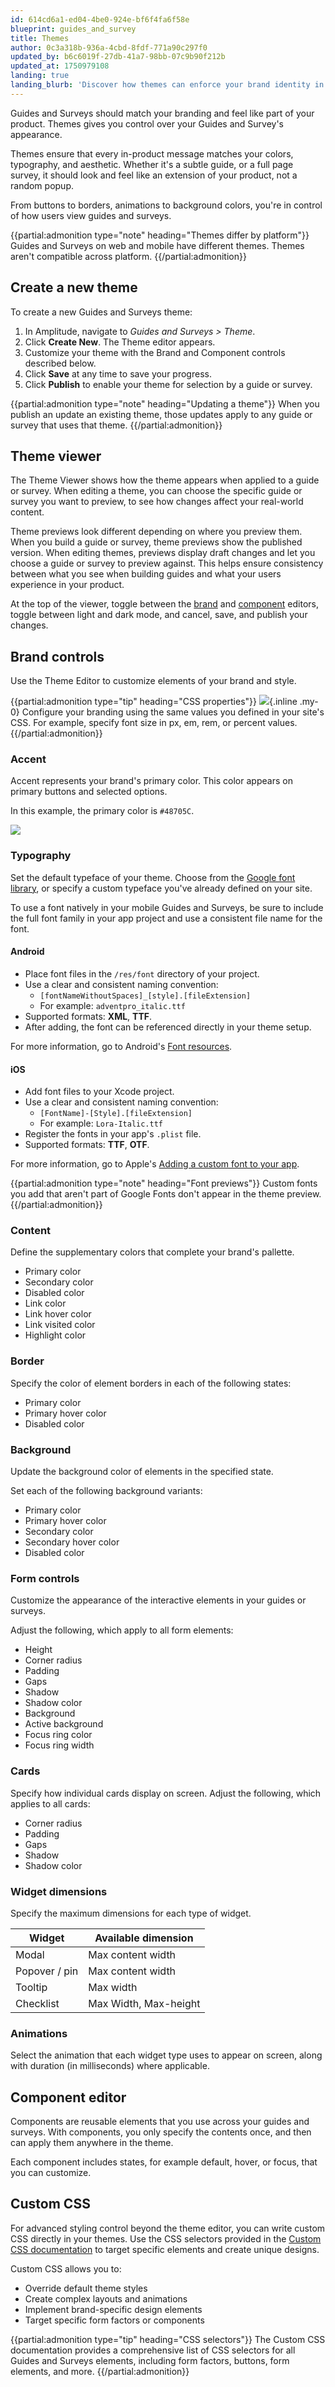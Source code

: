 ```yaml
---
id: 614cd6a1-ed04-4be0-924e-bf6f4fa6f58e
blueprint: guides_and_survey
title: Themes
author: 0c3a318b-936a-4cbd-8fdf-771a90c297f0
updated_by: b6c6019f-27db-41a7-98bb-07c9b90f212b
updated_at: 1750979108
landing: true
landing_blurb: 'Discover how themes can enforce your brand identity in the guides and surveys you create.'
---
```

Guides and Surveys should match your branding and feel like part of your product. Themes gives you control over your Guides and Survey's appearance.

Themes ensure that every in-product message matches your colors, typography, and aesthetic. Whether it's a subtle guide, or a full page survey, it should look and feel like an extension of your product, not a random popup.

From buttons to borders, animations to background colors, you're in control of how users view guides and surveys.

{{partial:admonition type="note" heading="Themes differ by platform"}}
Guides and Surveys on web and mobile have different themes. Themes aren't compatible across platform.
{{/partial:admonition}}

## Create a new theme

To create a new Guides and Surveys theme:

1. In Amplitude, navigate to *Guides and Surveys > Theme*.
2. Click **Create New**. The Theme editor appears.
3. Customize your theme with the Brand and Component controls described below.
4. Click **Save** at any time to save your progress.
5. Click **Publish** to enable your theme for selection by a guide or survey.

{{partial:admonition type="note" heading="Updating a theme"}}
When you publish an update an existing theme, those updates apply to any guide or survey that uses that theme. 
{{/partial:admonition}}

## Theme viewer

The Theme Viewer shows how the theme appears when applied to a guide or survey. When editing a theme, you can choose the specific guide or survey you want to preview, to see how changes affect your real-world content.

Theme previews look different depending on where you preview them. When you build a guide or survey, theme previews show the published version. When editing themes, previews display draft changes and let you choose a guide or survey to preview against. This helps ensure consistency between what you see when building guides and what your users experience in your product.

At the top of the viewer, toggle between the [brand](#brand-controls) and [component](#component-editor) editors, toggle between light and dark mode, and cancel, save, and publish your changes.

## Brand controls

Use the Theme Editor to customize elements of your brand and style. 

{{partial:admonition type="tip" heading="CSS properties"}}
![](statamic://asset::help_center_conversions::guides-surveys/web-only.svg){.inline .my-0} Configure your branding using the same values you defined in your site's CSS. For example, specify font size in px, em, rem, or percent values.
{{/partial:admonition}}

### Accent

Accent represents your brand's primary color. This color appears on primary buttons and selected options.

In this example, the primary color is `#48705C`.

![](statamic://asset::help_center_conversions::guides-surveys/primary-color.png)

### Typography

Set the default typeface of your theme. Choose from the [Google font library](https://fonts.google.com/), or specify a custom typeface you've already defined on your site.

To use a font natively in your mobile Guides and Surveys, be sure to include the full font family in your app project and use a consistent file name for the font.

#### Android
- Place font files in the `/res/font` directory of your project.  
- Use a clear and consistent naming convention:
  - `[fontNameWithoutSpaces]_[style].[fileExtension]`
  - For example: `adventpro_italic.ttf`
- Supported formats: **XML**, **TTF**.  
- After adding, the font can be referenced directly in your theme setup.  

For more information, go to Android's [Font resources](https://developer.android.com/guide/topics/resources/font-resource).

#### iOS
- Add font files to your Xcode project.  
- Use a clear and consistent naming convention:
  - `[FontName]-[Style].[fileExtension]`
  - For example: `Lora-Italic.ttf`
- Register the fonts in your app's `.plist` file.  
- Supported formats: **TTF**, **OTF**.  

For more information, go to Apple's [Adding a custom font to your app](https://developer.apple.com/documentation/uikit/adding-a-custom-font-to-your-app).  

{{partial:admonition type="note" heading="Font previews"}}
Custom fonts you add that aren't part of Google Fonts don't appear in the theme preview.
{{/partial:admonition}}

### Content

Define the supplementary colors that complete your brand's pallette.

* Primary color      
* Secondary color    
* Disabled color     
* Link color         
* Link hover color   
* Link visited color 
* Highlight color    

### Border

Specify the color of element borders in each of the following states:

* Primary color      
* Primary hover color
* Disabled color     

### Background

Update the background color of elements in the specified state.

Set each of the following background variants:

* Primary color         
* Primary hover color   
* Secondary color       
* Secondary hover color 
* Disabled color        

### Form controls

Customize the appearance of the interactive elements in your guides or surveys.

Adjust the following, which apply to all form elements:

* Height
* Corner radius
* Padding
* Gaps
* Shadow
* Shadow color
* Background
* Active background
* Focus ring color
* Focus ring width

### Cards

Specify how individual cards display on screen. Adjust the following, which applies to all cards:

* Corner radius
* Padding
* Gaps
* Shadow
* Shadow color

### Widget dimensions

Specify the maximum dimensions for each type of widget.

| Widget        | Available dimension |
| ------------- | ------------------- |
| Modal         | Max content width   |
| Popover / pin | Max content width   |
| Tooltip       | Max width           |
| Checklist     | Max Width, Max-height   |

### Animations

Select the animation that each widget type uses to appear on screen, along with duration (in milliseconds) where applicable.

## Component editor

Components are reusable elements that you use across your guides and surveys. With components, you only specify the contents once, and then can apply them anywhere in the theme.

Each component includes states, for example default, hover, or focus, that you can customize.

## Custom CSS

For advanced styling control beyond the theme editor, you can write custom CSS directly in your themes. Use the CSS selectors provided in the [Custom CSS documentation](/docs/guides-and-surveys/custom-css) to target specific elements and create unique designs.

Custom CSS allows you to:
- Override default theme styles
- Create complex layouts and animations
- Implement brand-specific design elements
- Target specific form factors or components

{{partial:admonition type="tip" heading="CSS selectors"}}
The Custom CSS documentation provides a comprehensive list of CSS selectors for all Guides and Surveys elements, including form factors, buttons, form elements, and more.
{{/partial:admonition}}
